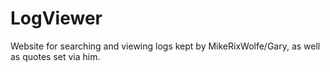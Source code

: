 # LogViewer
Website for searching and viewing logs kept by MikeRixWolfe/Gary, as well as quotes set via him.
